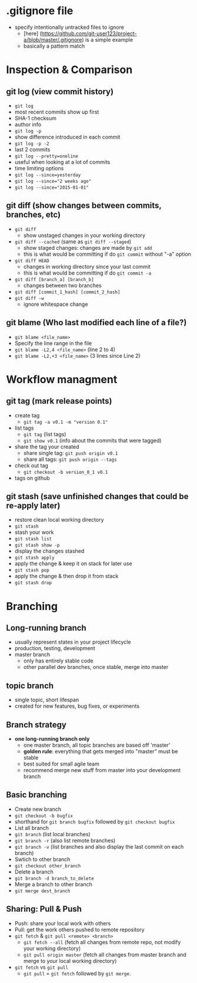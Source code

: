 # .gitignore file
 + specify intentionally untracked files to ignore
   + [here] (https://github.com/git-user123/project-a/blob/master/.gitignore) is a simple example 
   + basically a pattern match

# Inspection & Comparison 
## git log (view commit history)
 + `git log`
  + most recent commits show up first
  + SHA-1 checksum
  + author info
 + `git log -p`
  + show difference introduced in each commit
 + `git log -p -2` 
  + last 2 commits
 + ```git log --pretty=oneline``` 
  + useful when looking at a lot of commits
 + time limiting options
  + ```git log --since=yesterday```
  + ```git log --since="2 weeks ago"```
  + ```git log --since="2015-01-01"```

## git diff (show changes between commits, branches, etc)
 + ```git diff```
   + show unstaged changes in your working directory
 + ```git diff --cached```  (same as ```git diff --staged```)
   + show staged changes: changes are made by ```git add```
   + this is what would be committing if do ```git commit``` without "-a" option
 + ```git diff HEAD```
   + changes in working directory since your last commit
   + this is what would be committing if do ```git commit -a```
 + ```git diff [branch_a] [branch_b]```
   + changes between two branches
 + ```git diff [commit_1_hash] [commit_2_hash]```
 + ```git diff -w```
   + ignore whitespace change

## git blame (Who last modified each line of a file?)
 + ```git blame <file_name>```
 + Specify the line range in the file
  + ```git blame -L2,4 <file_name>```  (line 2 to 4)
  + ```git blame -L2,+3 <file_name>``` (3 lines since Line 2)

# Workflow managment
## git tag (mark release points)
+ create tag
  + ```git tag -a v0.1 -m "version 0.1"```
+ list tags
  + ```git tag``` (list tags)
  + ```git show v0.1``` (info about the commits that were tagged)
+ share the tag your created
  + share single tag: ```git push origin v0.1```
  + share all tags: ```git push origin --tags```
+ check out tag
  + ```git checkout -b version_0_1 v0.1```
+ tags on github

## git stash (save unfinished changes that could be re-apply later)
 + restore clean local working directory
 + ```git stash```
  + stash your work
 + ```git stash list```
 + ```git stash show -p```
  + display the changes stashed
 + ```git stash apply```
  + apply the change & keep it on stack for later use
 + ```git stash pop```
  + apply the change & then drop it from stack
 + ```git stash drop```

# Branching
## Long-running branch
 + usually represent states in your project lifecycle
 + production, testing, development
 + master branch
   + only has entirely stable code
   + other parallel dev branches, once stable, merge into master

## topic branch 
 + single topic, short lifespan
 + created for new features, bug fixes, or experiments

## Branch strategy
 + **one long-running branch only**
   + one master branch, all topic branches are based off 'master'
   + **golden rule**: everything that gets merged into "master" must be stable
   + best suited for small agile team
   + recommend merge new stuff from master into your development branch

## Basic branching
 + Create new branch
  + `git checkout -b bugfix`
   + shorthand for `git branch bugfix` followed by `git checkout bugfix`
 + List all branch
  + `git branch` (list local branches) 
  + `git branch -r` (also list remote branches)
  + `git branch -v`  (list branches and also display the last commit on each branch)
 + Swtich to other branch
  + `git checkout other_branch`
 + Delete a branch
  + `git branch -d branch_to_delete`
 + Merge a branch to other branch
  + `git merge dest_branch`
 
## Sharing: Pull & Push
 + Push: share your local work with others
 + Pull: get the work others pushed to remote repository
  + `git fetch` & `git pull <remote> <branch>`
    + `git fetch --all` (fetch all changes from remote repo, not modify your working directory)
    + `git pull origin master` (fetch all changes from master branch and merge to your local working directory)
  + `git fetch` vs `git pull`
    + `git pull` = `git fetch` followed by `git merge`.
